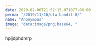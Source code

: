 ```yaml
---
date: 2020-02-06T21:52:15.071077-06:00
perma: "/2019/11/26/otw-bandit-0/"
name: "Anonymous"
image: "data:image/png;base64, "
---
```


hpijdphdmrp
